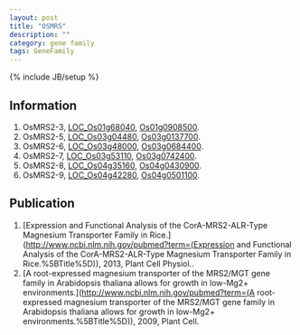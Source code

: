 ```yaml
---
layout: post
title: "OSMRS"
description: ""
category: gene family
tags: GeneFamily
---
```

{% include JB/setup %}

## Information
1. OsMRS2-3, [LOC_Os01g68040](http://rice.plantbiology.msu.edu/cgi-bin/ORF_infopage.cgi?orf=LOC_Os01g68040), [Os01g0908500](http://rapdb.dna.affrc.go.jp/viewer/gbrowse_details/irgsp1?name=Os01g0908500).
2. OsMRS2-5, [LOC_Os03g04480](http://rice.plantbiology.msu.edu/cgi-bin/ORF_infopage.cgi?orf=LOC_Os03g04480), [Os03g0137700](http://rapdb.dna.affrc.go.jp/viewer/gbrowse_details/irgsp1?name=Os03g0137700).
3. OsMRS2-6, [LOC_Os03g48000](http://rice.plantbiology.msu.edu/cgi-bin/ORF_infopage.cgi?orf=LOC_Os03g48000), [Os03g0684400](http://rapdb.dna.affrc.go.jp/viewer/gbrowse_details/irgsp1?name=Os03g0684400).
4. OsMRS2-7, [LOC_Os03g53110](http://rice.plantbiology.msu.edu/cgi-bin/ORF_infopage.cgi?orf=LOC_Os03g53110), [Os03g0742400](http://rapdb.dna.affrc.go.jp/viewer/gbrowse_details/irgsp1?name=Os03g0742400).
5. OsMRS2-8, [LOC_Os04g35160](http://rice.plantbiology.msu.edu/cgi-bin/ORF_infopage.cgi?orf=LOC_Os04g35160), [Os04g0430900](http://rapdb.dna.affrc.go.jp/viewer/gbrowse_details/irgsp1?name=Os04g0430900).
6. OsMRS2-9, [LOC_Os04g42280](http://rice.plantbiology.msu.edu/cgi-bin/ORF_infopage.cgi?orf=LOC_Os04g42280), [Os04g0501100](http://rapdb.dna.affrc.go.jp/viewer/gbrowse_details/irgsp1?name=Os04g0501100).

## Publication
1. [Expression and Functional Analysis of the CorA-MRS2-ALR-Type Magnesium Transporter Family in Rice.](http://www.ncbi.nlm.nih.gov/pubmed?term=(Expression and Functional Analysis of the CorA-MRS2-ALR-Type Magnesium Transporter Family in Rice.%5BTitle%5D)), 2013, Plant Cell Physiol..
2. [A root-expressed magnesium transporter of the MRS2/MGT gene family in Arabidopsis thaliana allows for growth in low-Mg2+ environments.](http://www.ncbi.nlm.nih.gov/pubmed?term=(A root-expressed magnesium transporter of the MRS2/MGT gene family in Arabidopsis thaliana allows for growth in low-Mg2+ environments.%5BTitle%5D)), 2009, Plant Cell.


